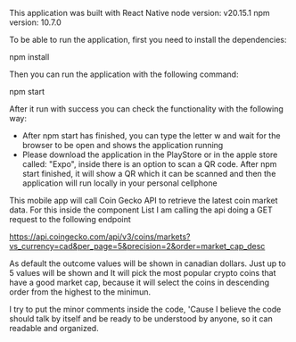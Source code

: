 This application was built with React Native
node version: v20.15.1
npm version: 10.7.0

To be able to run the application, first you need to install the dependencies:

npm install

Then you can run the application with the following command:

npm start

After it run with success you can check the functionality with the following way:

-   After npm start has finished, you can type the letter w and wait for the browser to be open and shows the application running
-   Please download the application in the PlayStore or in the apple store called: "Expo", inside there is an option to scan
    a QR code. After npm start finished, it will show a QR which it can be scanned and then the application will run locally in your
    personal cellphone

This mobile app will call Coin Gecko API to retrieve the latest coin market data. For this inside the component List I am calling the api doing a GET request to the following endpoint

https://api.coingecko.com/api/v3/coins/markets?vs_currency=cad&per_page=5&precision=2&order=market_cap_desc

As default the outcome values will be shown in canadian dollars. Just up to 5 values will be shown and It will pick the most popular crypto coins that have a good market cap, because it will select the coins in descending order from the highest to the minimun.

I try to put the minor comments inside the code, 'Cause I believe the code should talk by itself and be ready to be understood by anyone, so it can readable and organized.
